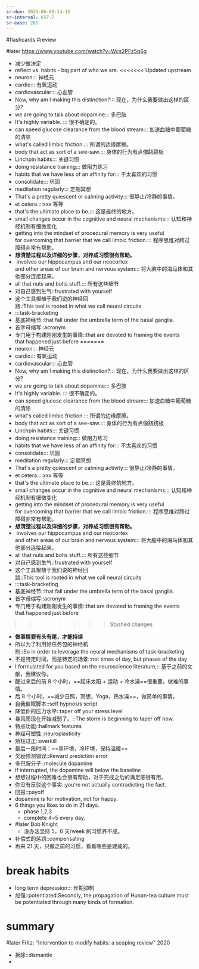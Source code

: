 ```yaml
---
sr-due: 2025-06-09-14-15
sr-interval: 657.7
sr-ease: 285
---
```


#flashcards 
#review

#later https://www.youtube.com/watch?v=Wcs2PFz5q6g
- 减少做决定
- reflect  vs. habits - big part of who we are.
<<<<<<< Updated upstream
- neuron::: 神经元 <!--SR:!2024-04-21-11-01,281.8,245!2024-04-11-20-40,272.2,245-->
- cardio::: 有氧运动 <!--SR:!2024-04-20-23-01,281.3,250!2024-04-09-09-14,166.8,165-->
- cardiovascular::: 心血管 <!--SR:!2024-05-03-10-44,191,190!2023-11-11-04-22,16.6,130-->
- Now, why am I making this distinction?::: 现在，为什么我要做出这样的区分? <!--SR:!2024-05-05-16-09,296,250!2024-03-17-06-15,246.6,225-->
- we are going to talk about dopamine::: 多巴胺 <!--SR:!2024-04-16-15-50,277,250!2024-03-06-11-00,235.8,230-->
- It's highly variable. ::: 很不确定的。 <!--SR:!2024-01-29-16-12,234.2,245!2023-12-30-03-50,168.5,185-->
- can speed glucose clearance from the blood stream::: 加速血糖中葡萄糖的清除 <!--SR:!2024-03-24-20-39,254.2,230!2024-03-15-23-02,245.3,225-->
- what's called limbic friction.::: 所谓的边缘摩擦。 <!--SR:!2024-05-11-16-10,302,250!2024-02-18-05-46,210.3,205-->
- body that act as sort of a see-saw.::: 身体的行为有点像跷跷板 <!--SR:!2024-04-19-11-02,279.8,245!2024-03-27-06-45,256.6,225-->
- Linchpin habits::: 关键习惯 <!--SR:!2024-04-25-15-50,286,245!2024-01-07-19-53,60,145-->
- doing resistance training::: 做阻力练习 <!--SR:!2024-06-15-03-32,321.5,250!2024-02-12-06-13,212.6,225-->
- habits that we have less of an affinity for::: 不太喜欢的习惯 <!--SR:!2024-04-23-11-01,283.8,250!2023-11-23-14-11,42.9,130-->
- consolidate::: 巩固 <!--SR:!2023-12-02-08-41,140.7,210!2024-05-31-08-39,321.7,265-->
- meditation regularly::: 定期冥想 <!--SR:!2024-11-14-18-04,428,265!2024-03-17-18-17,247.1,225-->
- That's a pretty quiescent or calming activity::: 很静止/冷静的事情。 <!--SR:!2024-04-19-01-45,279.4,245!2024-03-14-11-44,140.9,145-->
- et cetera.:::xxx 等等 <!--SR:!2024-04-12-20-39,273.2,245!2024-03-18-06-14,247.6,225-->
- that's the ultimate place to be.::: 这是最终的地方。 <!--SR:!2024-04-01-13-45,261.9,230!2024-03-28-01-31,257.4,225-->
- small changes occur in the cognitive and neural mechanisms::: 认知和神经机制有细微变化 <!--SR:!2024-01-30-16-03,235.2,245!2023-12-26-05-55,149.6,185-->
- getting into the mindset of procedural memory is very useful for overcoming that barrier that we call limbic friction.::: 程序思维对跨过障碍非常有帮助。 <!--SR:!2023-11-22-12-00,200,250!2024-04-13-08-39,273.7,245-->
- **想清楚过程以及详细的步骤，对养成习惯很有帮助。**
-  involves our hippocampus and our neocortex and other areas of our brain and nervous system::: 将大脑中的海马体和其他部分连接起来。 <!--SR:!2024-02-23-08-36,223.7,210!2024-06-09-17-23,246.2,185-->
- all that nuts and bolts stuff.::: 所有这些细节 <!--SR:!2024-05-19-08-41,309.7,265!2024-01-08-06-14,177.6,185-->
- 对自己感到生气::frustrated with yourself <!--SR:!2023-11-25-16-23,45,132-->
- 这个工具根植于我们说的神经回路::This tool is rooted in what we call neural circuits <!--SR:!2024-05-02-23-45,281.6,232-->
- :::task-bracketing <!--SR:!2024-06-03-15-52,325,272!2024-04-01-20-40,262.2,232-->
- 基底神经节::that fall under the umbrella term of the basal ganglia. <!--SR:!2024-08-30-07-11,255.4,172-->
- 首字母缩写::acronym <!--SR:!2023-12-23-02-51,92.4,130-->
- 专门用于构建刚刚发生的事情::that are devoted to framing the events that happened just before <!--SR:!2024-03-02-10-06,74.5,130-->
=======
- neuron::: 神经元 <!--SR:!2024-04-03-06-16,263.6,245!2024-03-27-23-01,257.3,245-->
- cardio::: 有氧运动 <!--SR:!2024-04-02-11-01,262.8,250!2023-12-30-01-45,168.4,185-->
- cardiovascular::: 心血管 <!--SR:!2024-02-10-15-53,211,210!2023-11-26-03-50,134.5,145-->
- Now, why am I making this distinction?::: 现在，为什么我要做出这样的区分? <!--SR:!2024-04-09-15-50,270,250!2024-02-28-01-25,228.4,225-->
- we are going to talk about dopamine::: 多巴胺 <!--SR:!2024-04-03-11-00,263.8,250!2024-02-20-11-03,220.8,230-->
- It's highly variable. ::: 很不确定的。 <!--SR:!2024-03-31-13-27,260.9,245!2024-01-08-18-12,178.1,185-->
- can speed glucose clearance from the blood stream::: 加速血糖中葡萄糖的清除 <!--SR:!2024-02-26-11-03,226.8,230!2024-02-29-03-50,229.5,225-->
- what's called limbic friction.::: 所谓的边缘摩擦。 <!--SR:!2024-04-14-11-07,274.8,250!2024-02-02-15-49,203,205-->
- body that act as sort of a see-saw.::: 身体的行为有点像跷跷板 <!--SR:!2024-04-11-13-26,271.9,245!2024-03-01-03-51,230.5,225-->
- Linchpin habits::: 关键习惯 <!--SR:!2024-04-04-01-45,264.4,245!2024-03-06-06-11,78.3,145-->
- doing resistance training::: 做阻力练习 <!--SR:!2024-03-25-23-01,255.3,250!2024-04-01-11-02,261.8,245-->
- habits that we have less of an affinity for::: 不太喜欢的习惯 <!--SR:!2024-04-15-16-09,276,250!2024-04-10-22-17,154.1,130-->
- consolidate::: 巩固 <!--SR:!2024-04-08-11-00,268.8,250!2024-04-30-13-28,290.9,265-->
- meditation regularly::: 定期冥想 <!--SR:!2024-04-16-13-29,276.9,265!2024-02-25-18-13,226.1,225-->
- That's a pretty quiescent or calming activity::: 很静止/冷静的事情。 <!--SR:!2024-03-29-23-01,259.3,245!2024-02-14-23-22,215.3,225-->
- et cetera.:::xxx 等等 <!--SR:!2024-04-02-16-09,263,245!2024-03-02-01-31,231.4,225-->
- that's the ultimate place to be.::: 这是最终的地方。 <!--SR:!2024-03-01-20-57,231.2,230!2024-02-25-18-14,226.1,225-->
- small changes occur in the cognitive and neural mechanisms::: 认知和神经机制有细微变化 <!--SR:!2024-04-04-20-38,265.2,245!2024-02-04-15-49,205,205-->
- getting into the mindset of procedural memory is very useful for overcoming that barrier that we call limbic friction.::: 程序思维对跨过障碍非常有帮助。 <!--SR:!2024-04-09-03-53,269.5,250!2024-04-02-23-04,263.3,245-->
- **想清楚过程以及详细的步骤，对养成习惯很有帮助。**
-  involves our hippocampus and our neocortex and other areas of our brain and nervous system::: 将大脑中的海马体和其他部分连接起来。 <!--SR:!2024-02-13-18-15,214.1,210!2024-01-15-20-39,185.2,185-->
- all that nuts and bolts stuff.::: 所有这些细节 <!--SR:!2024-04-28-03-51,288.5,265!2024-01-17-20-39,187.2,185-->
- 对自己感到生气::frustrated with yourself <!--SR:!2024-01-19-15-49,189,192-->
- 这个工具根植于我们说的神经回路::This tool is rooted in what we call neural circuits <!--SR:!2024-03-07-06-33,236.6,232-->
- :::task-bracketing <!--SR:!2024-03-30-11-01,259.8,252!2024-03-11-01-25,240.4,232-->
- 基底神经节::that fall under the umbrella term of the basal ganglia. <!--SR:!2023-12-19-03-50,157.5,172-->
- 首字母缩写::acronym <!--SR:!2023-12-06-20-37,145.2,152-->
- 专门用于构建刚刚发生的事情::that are devoted to framing the events that happened just before <!--SR:!2024-04-06-06-27,150.6,130-->
>>>>>>> Stashed changes
- **做事情要有头有尾，才能持续**
- 所以为了利用好任务包的神经机制::So in order to leverage the neural mechanisms of task-bracketing <!--SR:!2024-02-19-01-28,219.4,212-->
- 不是特定时间，而是特定的场景::not times of day, but phases of the day <!--SR:!2024-05-22-13-37,196.9,172-->
- I formulated for you based on the neuroscience literature,:: 基于之前的文献，我建议你。 <!--SR:!2024-03-25-20-39,255.2,232-->
- 醒过来后的前 8 个小时，==起床太阳 + 运动 + 冷水澡==很重要。做难的事情。
- 后 8 个小时，==减少日照，冥想，Yoga，热水澡==，做简单的事情。
- 自我催眠脚本::self hypnosis script <!--SR:!2024-01-29-16-40,114.2,130-->
- 降低你的压力水平::taper off your stress level <!--SR:!2024-08-28-15-46,253.7,172-->
- 暴风雨现在开始减弱了。::The storm is beginning to taper off now.  <!--SR:!2024-01-10-08-39,179.7,208-->
- 特点功能::hallmark features <!--SR:!2023-11-16-07-12,12.8,130-->
- 神经可塑性::neuroplasticity <!--SR:!2024-01-23-23-04,193.3,192-->
- 矫枉过正::overkill <!--SR:!2023-11-24-11-34,75,152-->
- 最后一段时间：==黑环境，冷环境，保持温暖==
- 奖励预测错误::Reward prediction error <!--SR:!2024-03-28-03-48,257.5,232-->
- 多巴胺分子::molecule dopamine <!--SR:!2024-01-14-06-34,183.6,192-->
- if interrupted, the dopamine will below the baseline
- 想想过程中的困难也会很有帮助，对于完成之后的满足感很有用。
- 你没有反驳这个事实::you're not actually contradicting the fact. <!--SR:!2024-03-31-09-50,148.9,147-->
- 回报::payoff <!--SR:!2023-12-16-10-40,52,147-->
- dopamine is for motivation, not for happy.
- 6 things you likes to do in 21 days.
	- phase 1,2,3
	- complete 4~5 every day.
- #later Bob Knight
	- 没办法坚持 5，6 天/week 的习惯养不成。
- 补偿式的惩罚::compensating <!--SR:!2024-01-29-17-18,114.2,130-->
- 再来 21 天，只做之前的习惯，看看哪些是建成的。
# break habits
- long term depression::: 长期抑制 <!--SR:!2024-04-05-13-28,265.9,227!2024-04-07-01-26,267.4,227-->
- 加强::potentiated:Secondly, the propagation of Hunan-tea culture must be potentiated through many kinds of formation.  <!--SR:!2023-12-31-00-01,57.5,147-->

# summary
#later Fritz: "Intervention to modify habits: a scoping review"      2020


- 拆除::dismantle <!--SR:!2024-04-22-11-11,166.8,147-->
- 


